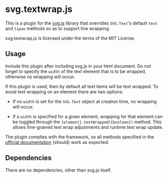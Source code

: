 # svg.textwrap.js
This is a plugin for the [svg.js](http://svgjs.com) library that overrides `SVG.Text`'s default `text` and `tspan` methods so as to support line wrapping.

svg.textwrap.js is licensed under the terms of the MIT License.

## Usage

Include this plugin after including svg.js in your html document. Do not forget to specify the `width` of the text element that is to be wrapped, otherwise no wrapping will occur.

If this plugin is used, then by default all text items will be text wrapped. To avoid text wrapping on an element there are two options:

* If no `width` is set for the `SVG.Text` object at creation time, no wrapping will occur.

* If a `width` is specified for a given element, wrapping for that element can be toggled through the `{element}.textWrapped({boolean})` method. This allows fine-grained text wrap adjustments and runtime text wrap update.

The plugin complies with the framework, so all methods specified in the [official documentation](http://documentup.com/wout/svg.js#text) (should) work as expected.

## Dependencies
There are no dependencies, other than svg.js itself.
